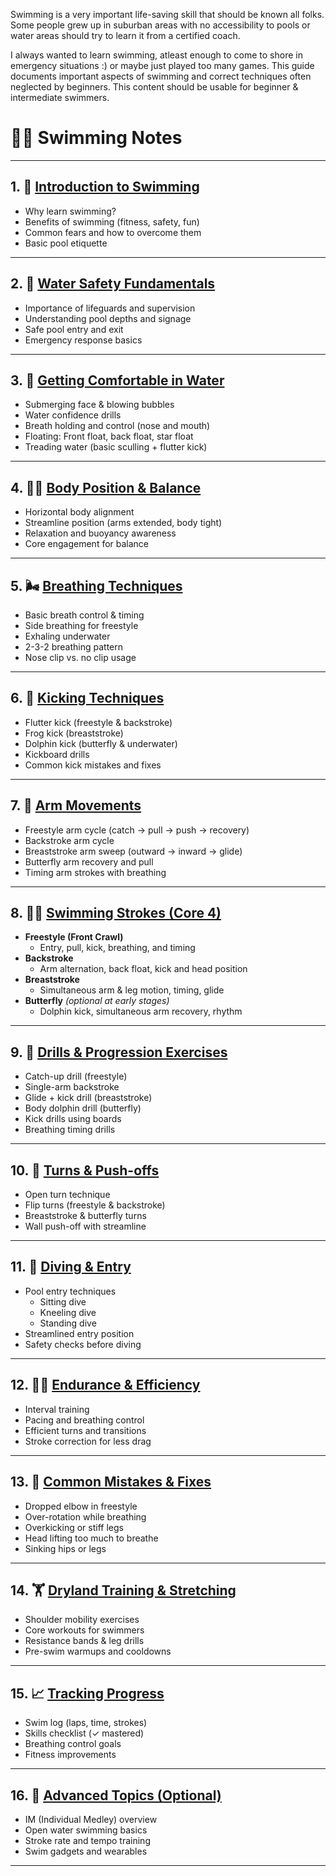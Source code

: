 Swimming is a very important life-saving skill that should be known all folks. Some people grew up in suburban areas with no accessibility to pools or water areas should try to learn it from a certified coach.

I always wanted to learn swimming, atleast enough to come to shore in emergency situations :) or maybe just played too many games. This guide documents important aspects of swimming and correct techniques often neglected by beginners. This content should be usable for beginner & intermediate swimmers.

# 🏊‍♂️ Swimming Notes

---

## 1. 🧠 [Introduction to Swimming](ch1.md)
- Why learn swimming?
- Benefits of swimming (fitness, safety, fun)
- Common fears and how to overcome them
- Basic pool etiquette

---

## 2. 🚨 [Water Safety Fundamentals](ch2.md)
- Importance of lifeguards and supervision
- Understanding pool depths and signage
- Safe pool entry and exit
- Emergency response basics

---

## 3. 🌊 [Getting Comfortable in Water](ch3.md)
- Submerging face & blowing bubbles
- Water confidence drills
- Breath holding and control (nose and mouth)
- Floating: Front float, back float, star float
- Treading water (basic sculling + flutter kick)

---

## 4. 🧍‍♂️ [Body Position & Balance](ch4.md)
- Horizontal body alignment
- Streamline position (arms extended, body tight)
- Relaxation and buoyancy awareness
- Core engagement for balance

---

## 5. 🌬️ [Breathing Techniques](ch5.md)
- Basic breath control & timing
- Side breathing for freestyle
- Exhaling underwater
- 2-3-2 breathing pattern
- Nose clip vs. no clip usage

---

## 6. 🦵 [Kicking Techniques](ch6.md)
- Flutter kick (freestyle & backstroke)
- Frog kick (breaststroke)
- Dolphin kick (butterfly & underwater)
- Kickboard drills
- Common kick mistakes and fixes

---

## 7. 💪 [Arm Movements](ch7.md)
- Freestyle arm cycle (catch → pull → push → recovery)
- Backstroke arm cycle
- Breaststroke arm sweep (outward → inward → glide)
- Butterfly arm recovery and pull
- Timing arm strokes with breathing

---

## 8. 🏊‍♀️ [Swimming Strokes (Core 4)](ch8.md)
- **Freestyle (Front Crawl)**
  - Entry, pull, kick, breathing, and timing
- **Backstroke**
  - Arm alternation, back float, kick and head position
- **Breaststroke**
  - Simultaneous arm & leg motion, timing, glide
- **Butterfly** *(optional at early stages)*
  - Dolphin kick, simultaneous arm recovery, rhythm

---

## 9. 🔁 [Drills & Progression Exercises](ch9.md)
- Catch-up drill (freestyle)
- Single-arm backstroke
- Glide + kick drill (breaststroke)
- Body dolphin drill (butterfly)
- Kick drills using boards
- Breathing timing drills

---

## 10. 🚦 [Turns & Push-offs](ch10.md)
- Open turn technique
- Flip turns (freestyle & backstroke)
- Breaststroke & butterfly turns
- Wall push-off with streamline

---

## 11. 🤿 [Diving & Entry](ch11.md)
- Pool entry techniques
  - Sitting dive
  - Kneeling dive
  - Standing dive
- Streamlined entry position
- Safety checks before diving

---

## 12. 🧘‍♂️ [Endurance & Efficiency](ch12.md)
- Interval training
- Pacing and breathing control
- Efficient turns and transitions
- Stroke correction for less drag

---

## 13. 🛑 [Common Mistakes & Fixes](ch13.md)
- Dropped elbow in freestyle
- Over-rotation while breathing
- Overkicking or stiff legs
- Head lifting too much to breathe
- Sinking hips or legs

---

## 14. 🏋️ [Dryland Training & Stretching](ch14.md)
- Shoulder mobility exercises
- Core workouts for swimmers
- Resistance bands & leg drills
- Pre-swim warmups and cooldowns

---

## 15. 📈 [Tracking Progress](ch15.md)
- Swim log (laps, time, strokes)
- Skills checklist (✓ mastered)
- Breathing control goals
- Fitness improvements

---

## 16. 🏁 [Advanced Topics (Optional)](ch16.md)
- IM (Individual Medley) overview
- Open water swimming basics
- Stroke rate and tempo training
- Swim gadgets and wearables

---